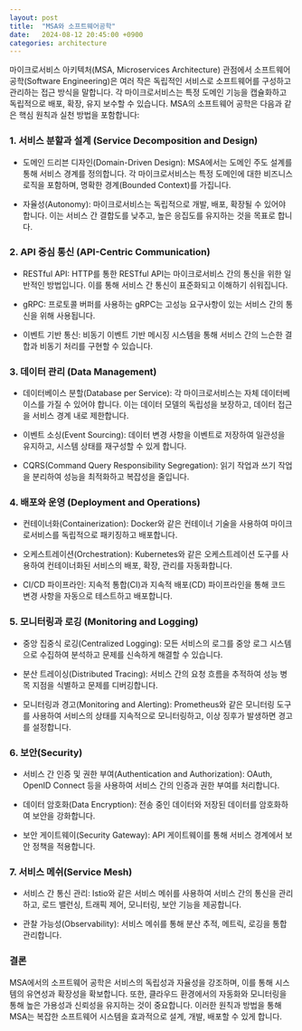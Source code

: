 ```yaml
---
layout: post
title:  "MSA와 소프트웨어공학"
date:   2024-08-12 20:45:00 +0900
categories: architecture
---
```


마이크로서비스 아키텍처(MSA, Microservices Architecture) 관점에서 소프트웨어 공학(Software Engineering)은 여러 작은 독립적인 서비스로 소프트웨어를 구성하고 관리하는 접근 방식을 말합니다. 각 마이크로서비스는 특정 도메인 기능을 캡슐화하고 독립적으로 배포, 확장, 유지 보수할 수 있습니다. MSA의 소프트웨어 공학은 다음과 같은 핵심 원칙과 실천 방법을 포함합니다:

### 1. 서비스 분할과 설계 (Service Decomposition and Design)
* 도메인 드리븐 디자인(Domain-Driven Design): MSA에서는 도메인 주도 설계를 통해 서비스 경계를 정의합니다. 각 마이크로서비스는 특정 도메인에 대한 비즈니스 로직을 포함하며, 명확한 경계(Bounded Context)를 가집니다.

* 자율성(Autonomy): 마이크로서비스는 독립적으로 개발, 배포, 확장될 수 있어야 합니다. 이는 서비스 간 결합도를 낮추고, 높은 응집도를 유지하는 것을 목표로 합니다.

### 2. API 중심 통신 (API-Centric Communication)
* RESTful API: HTTP를 통한 RESTful API는 마이크로서비스 간의 통신을 위한 일반적인 방법입니다. 이를 통해 서비스 간 통신이 표준화되고 이해하기 쉬워집니다.

* gRPC: 프로토콜 버퍼를 사용하는 gRPC는 고성능 요구사항이 있는 서비스 간의 통신을 위해 사용됩니다.

* 이벤트 기반 통신: 비동기 이벤트 기반 메시징 시스템을 통해 서비스 간의 느슨한 결합과 비동기 처리를 구현할 수 있습니다.

### 3. 데이터 관리 (Data Management)
* 데이터베이스 분할(Database per Service): 각 마이크로서비스는 자체 데이터베이스를 가질 수 있어야 합니다. 이는 데이터 모델의 독립성을 보장하고, 데이터 접근을 서비스 경계 내로 제한합니다.

* 이벤트 소싱(Event Sourcing): 데이터 변경 사항을 이벤트로 저장하여 일관성을 유지하고, 시스템 상태를 재구성할 수 있게 합니다.

* CQRS(Command Query Responsibility Segregation): 읽기 작업과 쓰기 작업을 분리하여 성능을 최적화하고 복잡성을 줄입니다.

### 4. 배포와 운영 (Deployment and Operations)
* 컨테이너화(Containerization): Docker와 같은 컨테이너 기술을 사용하여 마이크로서비스를 독립적으로 패키징하고 배포합니다.

* 오케스트레이션(Orchestration): Kubernetes와 같은 오케스트레이션 도구를 사용하여 컨테이너화된 서비스의 배포, 확장, 관리를 자동화합니다.

* CI/CD 파이프라인: 지속적 통합(CI)과 지속적 배포(CD) 파이프라인을 통해 코드 변경 사항을 자동으로 테스트하고 배포합니다.

### 5. 모니터링과 로깅 (Monitoring and Logging)
* 중앙 집중식 로깅(Centralized Logging): 모든 서비스의 로그를 중앙 로그 시스템으로 수집하여 분석하고 문제를 신속하게 해결할 수 있습니다.

* 분산 트레이싱(Distributed Tracing): 서비스 간의 요청 흐름을 추적하여 성능 병목 지점을 식별하고 문제를 디버깅합니다.

* 모니터링과 경고(Monitoring and Alerting): Prometheus와 같은 모니터링 도구를 사용하여 서비스의 상태를 지속적으로 모니터링하고, 이상 징후가 발생하면 경고를 설정합니다.

### 6. 보안(Security)
* 서비스 간 인증 및 권한 부여(Authentication and Authorization): OAuth, OpenID Connect 등을 사용하여 서비스 간의 인증과 권한 부여를 처리합니다.

* 데이터 암호화(Data Encryption): 전송 중인 데이터와 저장된 데이터를 암호화하여 보안을 강화합니다.

* 보안 게이트웨이(Security Gateway): API 게이트웨이를 통해 서비스 경계에서 보안 정책을 적용합니다.

### 7. 서비스 메쉬(Service Mesh)
* 서비스 간 통신 관리: Istio와 같은 서비스 메쉬를 사용하여 서비스 간의 통신을 관리하고, 로드 밸런싱, 트래픽 제어, 모니터링, 보안 기능을 제공합니다.

* 관찰 가능성(Observability): 서비스 메쉬를 통해 분산 추적, 메트릭, 로깅을 통합 관리합니다.

### 결론
MSA에서의 소프트웨어 공학은 서비스의 독립성과 자율성을 강조하며, 이를 통해 시스템의 유연성과 확장성을 확보합니다. 또한, 클라우드 환경에서의 자동화와 모니터링을 통해 높은 가용성과 신뢰성을 유지하는 것이 중요합니다. 이러한 원칙과 방법을 통해 MSA는 복잡한 소프트웨어 시스템을 효과적으로 설계, 개발, 배포할 수 있게 합니다.